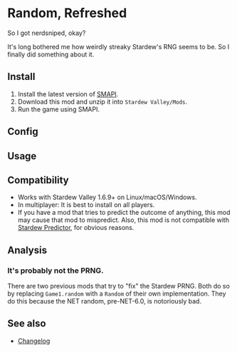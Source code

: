 ﻿Random, Refreshed
=================================
So I got nerdsniped, okay?

It's long bothered me how weirdly streaky Stardew's RNG seems to be. So I finally did something about it.

## Install

1. Install the latest version of [SMAPI](https://smapi.io).
2. Download this mod and unzip it into `Stardew Valley/Mods`.
3. Run the game using SMAPI.

## Config

## Usage

## Compatibility

* Works with Stardew Valley 1.6.9+ on Linux/macOS/Windows.
* In multiplayer: It is best to install on all players.
* If you have a mod that tries to predict the outcome of anything, this mod may cause that mod to mispredict. Also, this mod is not compatible with [Stardew Predictor](https://mouseypounds.github.io/stardew-predictor/), for obvious reasons.

## Analysis

### It's probably not the PRNG.

There are two previous mods that try to "fix" the Stardew PRNG. Both do so by replacing `Game1.random` with a `Random` of their own implementation. They do this because the NET random, pre-NET-6.0, is notoriously bad. 

## See also

* [Changelog](docs/Changelog.md)
